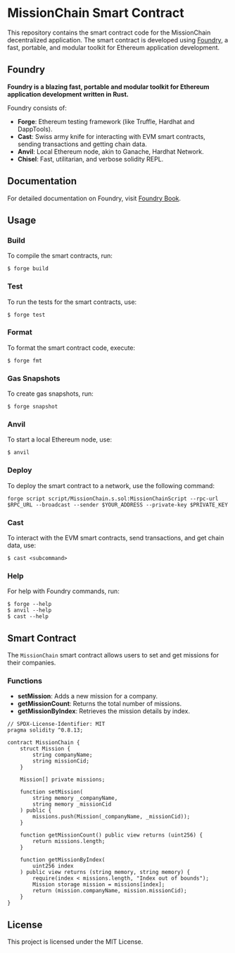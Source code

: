 # MissionChain Smart Contract

This repository contains the smart contract code for the MissionChain decentralized application. The smart contract is developed using [Foundry](https://book.getfoundry.sh/), a fast, portable, and modular toolkit for Ethereum application development.

## Foundry

**Foundry is a blazing fast, portable and modular toolkit for Ethereum application development written in Rust.**

Foundry consists of:

-   **Forge**: Ethereum testing framework (like Truffle, Hardhat and DappTools).
-   **Cast**: Swiss army knife for interacting with EVM smart contracts, sending transactions and getting chain data.
-   **Anvil**: Local Ethereum node, akin to Ganache, Hardhat Network.
-   **Chisel**: Fast, utilitarian, and verbose solidity REPL.

## Documentation

For detailed documentation on Foundry, visit [Foundry Book](https://book.getfoundry.sh/).

## Usage

### Build

To compile the smart contracts, run:

```shell
$ forge build
```

### Test

To run the tests for the smart contracts, use:

```shell
$ forge test
```

### Format

To format the smart contract code, execute:

```shell
$ forge fmt
```

### Gas Snapshots

To create gas snapshots, run:

```shell
$ forge snapshot
```

### Anvil

To start a local Ethereum node, use:

```shell
$ anvil
```

### Deploy

To deploy the smart contract to a network, use the following command:

```shell
forge script script/MissionChain.s.sol:MissionChainScript --rpc-url $RPC_URL --broadcast --sender $YOUR_ADDRESS --private-key $PRIVATE_KEY
```

### Cast

To interact with the EVM smart contracts, send transactions, and get chain data, use:

```shell
$ cast <subcommand>
```

### Help

For help with Foundry commands, run:

```shell
$ forge --help
$ anvil --help
$ cast --help
```

## Smart Contract

The `MissionChain` smart contract allows users to set and get missions for their companies.

### Functions

- **setMission**: Adds a new mission for a company.
- **getMissionCount**: Returns the total number of missions.
- **getMissionByIndex**: Retrieves the mission details by index.

```solidity
// SPDX-License-Identifier: MIT
pragma solidity ^0.8.13;

contract MissionChain {
    struct Mission {
        string companyName;
        string missionCid;
    }

    Mission[] private missions;

    function setMission(
        string memory _companyName,
        string memory _missionCid
    ) public {
        missions.push(Mission(_companyName, _missionCid));
    }

    function getMissionCount() public view returns (uint256) {
        return missions.length;
    }

    function getMissionByIndex(
        uint256 index
    ) public view returns (string memory, string memory) {
        require(index < missions.length, "Index out of bounds");
        Mission storage mission = missions[index];
        return (mission.companyName, mission.missionCid);
    }
}
```

## License

This project is licensed under the MIT License.
